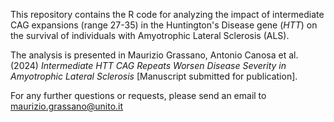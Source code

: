 This repository contains the R code for analyzing the impact of intermediate CAG expansions (range 27-35) in the Huntington's Disease gene (*HTT*) on the survival of individuals with Amyotrophic Lateral Sclerosis (ALS).

The analysis is presented in Maurizio Grassano, Antonio Canosa et al. (2024) *Intermediate HTT CAG Repeats Worsen Disease Severity in Amyotrophic Lateral Sclerosis* [Manuscript submitted for publication].

For any further questions or requests, please send an email to maurizio.grassano@unito.it
